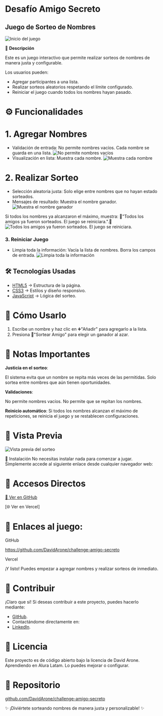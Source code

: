 # Desafío Amigo Secreto

## Juego de Sorteo de Nombres

![Inicio del juego](https://raw.githubusercontent.com/DavidArone/challenge-amigo-secreto/blob/main/assest-readme/readmepng-1.png)


🎯 **Descripción**

Este es un juego interactivo que permite realizar sorteos de nombres de manera justa y configurable.

Los usuarios pueden:

- Agregar participantes a una lista.
- Realizar sorteos aleatorios respetando el límite configurado.
- Reiniciar el juego cuando todos los nombres hayan pasado.


# ⚙️ Funcionalidades

# 1. Agregar Nombres

- Validación de entrada:
 No permite nombres vacíos.
 Cada nombre se guarda en una lista.
![No permite nombres vacíos](https://raw.githubusercontent.com/DavidArone/challenge-amigo-secreto/blob/main/assest-readme/readmepng-2.png)
- Visualización en lista: Muestra cada nombre.
![Muestra cada nombre](https://raw.githubusercontent.com/DavidArone/challenge-amigo-secreto/blob/main/assest-readme/readmepng-3.png)


# 2. Realizar Sorteo

- Selección aleatoria justa:
 Solo elige entre nombres que no hayan estado sorteados.
- Mensajes de resultado: 
 Muestra el nombre ganador.
![Muestra el nombre ganador](https://raw.githubusercontent.com/DavidArone/challenge-amigo-secreto/blob/main/assest-readme/readmepng-4.png)

 Si todos los nombres ya alcanzaron el máximo, muestra:
 🎉"Todos los amigos ya fueron sorteados. El juego se reiniciara.".🎉
 ![Todos los amigos ya fueron sorteados. El juego se reiniciara.](https://raw.githubusercontent.com/DavidArone/challenge-amigo-secreto/blob/main/assest-readme/readmepng-5.png)

### 3. Reiniciar Juego
- Limpia toda la información:
  Vacía la lista de nombres.
  Borra los campos de entrada.
![ Limpia toda la información](https://raw.githubusercontent.com/DavidArone/challenge-amigo-secreto/blob/main/assest-readme/readmepng-1.png)

## 🛠️ Tecnologías Usadas
- [HTML5](https://github.com/DavidArone/challenge-amigo-secreto/blob/main/index.html) → Estructura de la página.
- [CSS3](https://github.com/DavidArone/challenge-amigo-secreto/blob/main/style.css) → Estilos y diseño responsivo.
- [JavaScript](https://github.com/DavidArone/challenge-amigo-secreto/blob/main/app.js) → Lógica del sorteo.

# 🚀 Cómo Usarlo

1. Escribe un nombre y haz clic en ➕"Añadir" para agregarlo a la lista.
2. Presiona 🎲"Sortear Amigo" para elegir un ganador al azar.

# 📌 Notas Importantes
**Justicia en el sorteo**:

 El sistema evita que un nombre se repita más veces de las permitidas. 
 Solo sortea entre nombres que aún tienen oportunidades.

 **Validaciones**:
 
 No permite nombres vacíos.
 No permite que se repitan los nombres.
 
 **Reinicio automático**: 
 Si todos los nombres alcanzan el máximo de repeticiones, se reinicia el juego y se restablecen configuraciones.

# 🎨 Vista Previa

![Vista previa del sorteo](https://raw.githubusercontent.com/DavidArone/challenge-amigo-secreto/blob/main/assest-readme/readmepng-1.png)

🧩 Instalación
No necesitas instalar nada para comenzar a jugar. 
Simplemente accede al siguiente enlace desde cualquier navegador web:

# 🔗 Accesos Directos

[🚀 Ver en GitHub](https://github.com/DavidArone/challenge-amigo-secreto)  

[🌐 Ver en Vercel]  

# 🔗 Enlaces al juego: 
GitHub

https://github.com/DavidArone/challenge-amigo-secreto

Vercel



¡Y listo! Puedes empezar a agregar nombres y realizar sorteos de inmediato.

# 🤝 Contribuir
¡Claro que sí! Si deseas contribuir a este proyecto, puedes hacerlo mediante:

- [GitHub](https://github.com/DavidArone).
- Contactándome directamente en:
- [LinkedIn](https://www.linkedin.com/in/david-arone-chuque/).

# 📜 Licencia

Este proyecto es de código abierto bajo la licencia de David Arone.
Aprendiendo en Alura Latam.
Lo puedes mejorar o configurar.

# 🔗 Repositorio

[github.com/DavidArone/challenge-amigo-secreto](https://github.com/DavidArone/challenge-amigo-secreto)

✨ ¡Diviértete sorteando nombres de manera justa y personalizable! ✨
